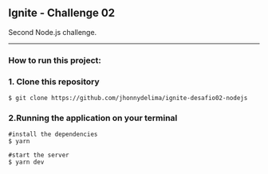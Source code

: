## Ignite - Challenge 02

Second Node.js challenge.

---

### How to run this project:

### 1. Clone this repository
```
$ git clone https://github.com/jhonnydelima/ignite-desafio02-nodejs
```

### 2.Running the application on your terminal
```
#install the dependencies
$ yarn

#start the server
$ yarn dev
```